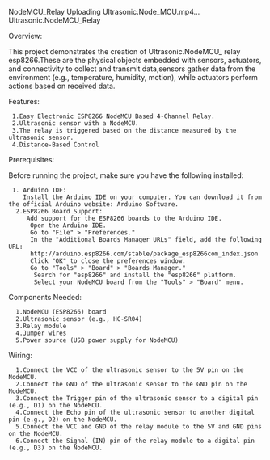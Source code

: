 NodeMCU_Relay
Uploading Ultrasonic.Node_MCU.mp4…
Ultrasonic.NodeMCU_Relay

Overview:

This project demonstrates the creation of Ultrasonic.NodeMCU_ relay esp8266.These are the physical objects embedded with sensors, actuators, and connectivity to collect and transmit data,sensors gather data from the environment (e.g., temperature, humidity, motion), while actuators perform actions based on received data.

Features:
   
     1.Easy Electronic ESP8266 NodeMCU Based 4-Channel Relay.
     2.Ultrasonic sensor with a NodeMCU.
     3.The relay is triggered based on the distance measured by the ultrasonic sensor.
     4.Distance-Based Control

Prerequisites:

Before running the project, make sure you have the following installed:

     1. Arduino IDE:
        Install the Arduino IDE on your computer. You can download it from the official Arduino website: Arduino Software.
      2.ESP8266 Board Support:
         Add support for the ESP8266 boards to the Arduino IDE.
          Open the Arduino IDE.
          Go to "File" > "Preferences."
          In the "Additional Boards Manager URLs" field, add the following URL: 
          http://arduino.esp8266.com/stable/package_esp8266com_index.json
          Click "OK" to close the preferences window.
          Go to "Tools" > "Board" > "Boards Manager."
           Search for "esp8266" and install the "esp8266" platform.
           Select your NodeMCU board from the "Tools" > "Board" menu.

Components Needed:

      1.NodeMCU (ESP8266) board
      2.Ultrasonic sensor (e.g., HC-SR04)
      3.Relay module
      4.Jumper wires
      5.Power source (USB power supply for NodeMCU)

Wiring:

      1.Connect the VCC of the ultrasonic sensor to the 5V pin on the NodeMCU.
      2.Connect the GND of the ultrasonic sensor to the GND pin on the NodeMCU.
      3.Connect the Trigger pin of the ultrasonic sensor to a digital pin (e.g., D1) on the NodeMCU.
      4.Connect the Echo pin of the ultrasonic sensor to another digital pin (e.g., D2) on the NodeMCU.
      5.Connect the VCC and GND of the relay module to the 5V and GND pins on the NodeMCU.
      6.Connect the Signal (IN) pin of the relay module to a digital pin (e.g., D3) on the NodeMCU.

